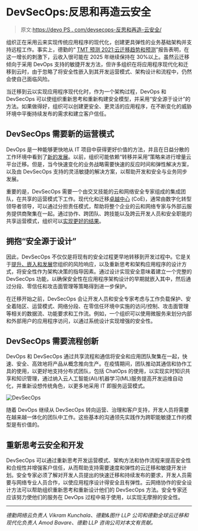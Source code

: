 # DevSecOps:反思和再造云安全

> 原文:[https://devo PS . com/devsecops-反思和再造-云安全/](https://devops.com/devsecops-rethinking-and-reengineering-cloud-security/)

组织正在采用云来实现传统应用程序的现代化，创建更具弹性的业务基础架构并支持远程工作。事实上，德勤的“ [TMT 预测 2021:云迁移趋势和预测](https://www2.deloitte.com/cn/en/pages/technology-media-and-telecommunications/articles/tmt-predictions-2021-cloud-migration-trends-and-forecast.html)”报告表明，在这一增长的刺激下，云收入很可能在 2025 年继续保持在 30%以上。虽然云迁移倾向于采用 DevOps 支持的敏捷开发方法，但许多组织在将应用程序现代化和迁移到云时，由于忽略了将安全性嵌入到其开发运营模式、架构设计和流程中，仍然会使自己面临风险。

当迁移到云以实现应用程序现代化时，作为一个架构过程，DevOps 和 DevSecOps 可以使组织重新思考和重新构建安全模型，并采用“安全源于设计”的方法。如果做得好，组织可以创建更安全、更灵活的应用程序，在不断变化的威胁环境中平衡持续发布的需求和建立客户信任。

## DevSecOps 需要新的运营模式

DevOps 是一种能够更快地从 IT 项目中获得更好价值的方法，并且在日益分散的工作环境中看到了[新的发展](https://www2.deloitte.com/content/dam/insights/us/articles/6855_CIR_The-future-of-virtual-work-infrastructure/DI_CIR_The-future-of-virtual-work-infrastructure.pdf)。以前，组织可能依赖“转移并采用”策略来进行增量云平台迁移。但是，当今快速变化的业务战略需要快速的反应时间和弹性解决方案，以及由 DevSecOps 支持的灵活敏捷的解决方案，以帮助开发和安全与业务同步发展。

重要的是，DevSecOps 需要一个由交叉技能的云和网络安全专家组成的集成团队，在共享的运营模式下工作。现代化和迁移[卓越中心](https://devops.com/?s=center%20of%20excellence) (CoE)，通常由数字化转型领导者领导，可以通过分担责任模式，帮助将整个企业的云和网络专家与外部云服务提供商聚集在一起。通过协作、跨团队、跨技能以及跨云开发人员和安全职能的共享运营模式，组织可以[实现更好的结果](https://www2.deloitte.com/us/en/pages/consulting/articles/struggling-with-devops-remove-silos-and-embrace-change-architecting-the-cloud-podcast.html.)。

## 拥抱“安全源于设计”

因此，DevSecOps 不仅仅是将现有的安全过程更早地转移到开发过程中。它是关于[提升、嵌入和发展](https://www2.deloitte.com/us/en/insights/focus/tech-trends/2019/embedding-security-devops-pipelines-devsecops.html)您组织的风险响应，以及重新思考和架构应用程序的设计方式，将安全性作为架构决策的指导因素。通过设计实现安全意味着建立一个完整的 DevSecOps 功能，以确保安全性在应用程序架构设计的早期就嵌入其中，然后通过分段、零信任和攻击面管理等策略得到进一步保护。

在迁移开始之前，DevSecOps 会让开发人员和安全专家考虑与工作负载保护、安全着陆区、运营模式、网络分段、在零信任环境中实施的访问/控制、攻击面管理等相关的数据流、功能要求和工作流。例如，一个组织可以使用微服务来划分内部和外部用户的应用程序访问，以通过系统设计实现增强的安全性。

## DevSecOps 需要流程创新

DevOps 和 DevSecOps 通过共享流程和通信将安全和应用团队聚集在一起，快速、安全、高效地将产品从概念推向生产。在疫情期间，团队推动其通信和协作工具的使用，以更好地支持分布式团队，包括 ChatOps 的使用，以实现实时知识共享和知识管理，通过纳入云人工智能(AI)/机器学习(ML)服务提高开发运维自动化，并重新设想传统角色，以更多地采用 IT 即服务运营模式。

![DevSecOps](../Images/9412308e05c6393d846df5c961adf2f8.png)

随着 DevOps 继续从 DevSecOps 转向运营、治理和客户支持，开发人员将需要在越来越一体化的团队中工作。这些基本的沟通领先实践作为跨职能敏捷工作的模型是有价值的。

## 重新思考云安全和开发

DevSecOps 可以通过重新思考开发运营模式、架构方法和协作流程来提高安全性和合规性并增强客户信任，从而帮助支持需要速度和弹性的云迁移和敏捷开发计划。安全专家必须了解对开发人员提出的快速迁移和持续发布的要求，开发人员需要与网络专业人员合作，以使应用程序设计得安全且有弹性。云网络协作的安全设计方法可以帮助组织重新思考和重新设计他们的 DevSecOps 方法。安全专家还应该努力使他们的服务在 DevOps 过程中易于使用，以实现无摩擦的安全性。

* * *

*德勤网络云负责人 Vikram Kunchala、德勤&图什 LLP 公司和德勤全球云迁移和现代化负责人 Amod Bavare、德勤 LLP 咨询公司对本文有贡献。*